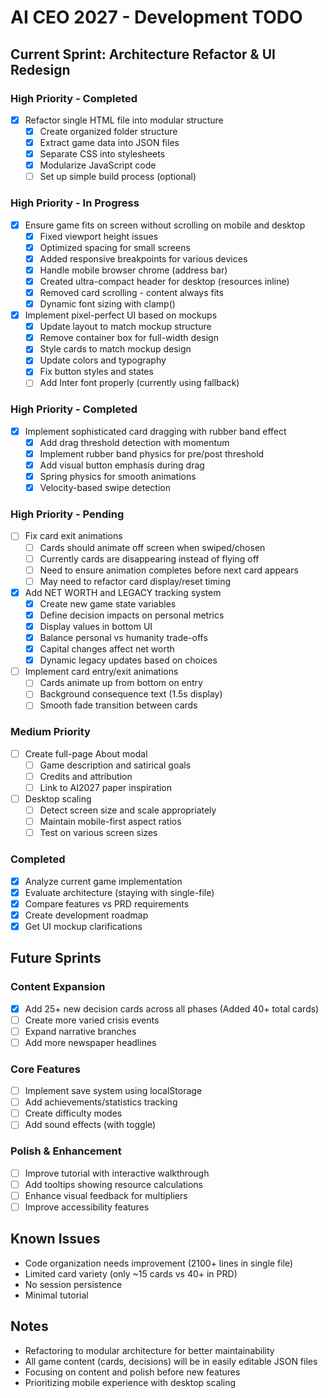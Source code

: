# AI CEO 2027 - Development TODO

## Current Sprint: Architecture Refactor & UI Redesign

### High Priority - Completed
- [x] Refactor single HTML file into modular structure
  - [x] Create organized folder structure
  - [x] Extract game data into JSON files
  - [x] Separate CSS into stylesheets
  - [x] Modularize JavaScript code
  - [ ] Set up simple build process (optional)

### High Priority - In Progress
- [x] Ensure game fits on screen without scrolling on mobile and desktop
  - [x] Fixed viewport height issues
  - [x] Optimized spacing for small screens
  - [x] Added responsive breakpoints for various devices
  - [x] Handle mobile browser chrome (address bar)
  - [x] Created ultra-compact header for desktop (resources inline)
  - [x] Removed card scrolling - content always fits
  - [x] Dynamic font sizing with clamp()

- [x] Implement pixel-perfect UI based on mockups
  - [x] Update layout to match mockup structure
  - [x] Remove container box for full-width design
  - [x] Style cards to match mockup design
  - [x] Update colors and typography
  - [x] Fix button styles and states
  - [ ] Add Inter font properly (currently using fallback)

### High Priority - Completed
- [x] Implement sophisticated card dragging with rubber band effect
  - [x] Add drag threshold detection with momentum
  - [x] Implement rubber band physics for pre/post threshold
  - [x] Add visual button emphasis during drag
  - [x] Spring physics for smooth animations
  - [x] Velocity-based swipe detection

### High Priority - Pending

- [ ] Fix card exit animations
  - [ ] Cards should animate off screen when swiped/chosen
  - [ ] Currently cards are disappearing instead of flying off
  - [ ] Need to ensure animation completes before next card appears
  - [ ] May need to refactor card display/reset timing

- [x] Add NET WORTH and LEGACY tracking system
  - [x] Create new game state variables
  - [x] Define decision impacts on personal metrics
  - [x] Display values in bottom UI
  - [x] Balance personal vs humanity trade-offs
  - [x] Capital changes affect net worth
  - [x] Dynamic legacy updates based on choices

- [ ] Implement card entry/exit animations
  - [ ] Cards animate up from bottom on entry
  - [ ] Background consequence text (1.5s display)
  - [ ] Smooth fade transition between cards

### Medium Priority
- [ ] Create full-page About modal
  - [ ] Game description and satirical goals
  - [ ] Credits and attribution
  - [ ] Link to AI2027 paper inspiration

- [ ] Desktop scaling
  - [ ] Detect screen size and scale appropriately
  - [ ] Maintain mobile-first aspect ratios
  - [ ] Test on various screen sizes

### Completed
- [x] Analyze current game implementation
- [x] Evaluate architecture (staying with single-file)
- [x] Compare features vs PRD requirements
- [x] Create development roadmap
- [x] Get UI mockup clarifications

## Future Sprints

### Content Expansion
- [x] Add 25+ new decision cards across all phases (Added 40+ total cards)
- [ ] Create more varied crisis events
- [ ] Expand narrative branches
- [ ] Add more newspaper headlines

### Core Features
- [ ] Implement save system using localStorage
- [ ] Add achievements/statistics tracking
- [ ] Create difficulty modes
- [ ] Add sound effects (with toggle)

### Polish & Enhancement
- [ ] Improve tutorial with interactive walkthrough
- [ ] Add tooltips showing resource calculations
- [ ] Enhance visual feedback for multipliers
- [ ] Improve accessibility features

## Known Issues
- Code organization needs improvement (2100+ lines in single file)
- Limited card variety (only ~15 cards vs 40+ in PRD)
- No session persistence
- Minimal tutorial

## Notes
- Refactoring to modular architecture for better maintainability
- All game content (cards, decisions) will be in easily editable JSON files
- Focusing on content and polish before new features
- Prioritizing mobile experience with desktop scaling